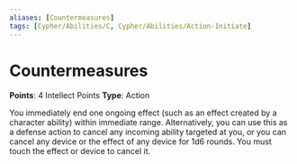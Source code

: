 ```yaml
---
aliases: [Countermeasures]
tags: [Cypher/Abilities/C, Cypher/Abilities/Action-Initiate]
---
```


# Countermeasures

**Points**: 4 Intellect Points
**Type**: Action

You immediately end one ongoing effect (such as an effect created by a character ability) within immediate range. Alternatively, you can use this as a defense action to cancel any incoming ability targeted at you, or you can cancel any device or the effect of any device for 1d6 rounds. You must touch the effect or device to cancel it.
